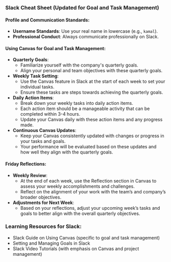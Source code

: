 ### Slack Cheat Sheet (Updated for Goal and Task Management)

#### Profile and Communication Standards:

- **Username Standards**: Use your real name in lowercase (e.g., `kamal`).
- **Professional Conduct**: Always communicate professionally on Slack.

#### Using Canvas for Goal and Task Management:

- **Quarterly Goals**:
    - Familiarize yourself with the company's quarterly goals.
    - Align your personal and team objectives with these quarterly goals.
- **Weekly Task Setting**:
    - Use the Canvas feature in Slack at the start of each week to set your individual tasks.
    - Ensure these tasks are steps towards achieving the quarterly goals.
- **Daily Action Items**:
    - Break down your weekly tasks into daily action items.
    - Each action item should be a manageable activity that can be completed within 3-4 hours.
    - Update your Canvas daily with these action items and any progress made.
- **Continuous Canvas Updates**:
    - Keep your Canvas consistently updated with changes or progress in your tasks and goals.
    - Your performance will be evaluated based on these updates and how well they align with the quarterly goals.

#### Friday Reflections:

- **Weekly Review**:
    - At the end of each week, use the Reflection section in Canvas to assess your weekly accomplishments and challenges.
    - Reflect on the alignment of your work with the team’s and company’s broader objectives.
- **Adjustments for Next Week**:
    - Based on your reflections, adjust your upcoming week’s tasks and goals to better align with the overall quarterly objectives.

### Learning Resources for Slack:

- Slack Guide on Using Canvas (specific to goal and task management)
- Setting and Managing Goals in Slack
- Slack Video Tutorials (with emphasis on Canvas and project management)